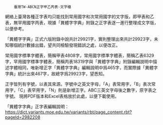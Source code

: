         臺灣TW-ABCN正字甲乙丙表-文字檔





網絡上臺灣各種正字表均只能找到常用國字和次常用國字的文字版，即甲表和乙表，無罕用國字丙表，現據「異體字字典」附錄之正字表逐一進行整理成文字版，以便參考。

「異體字字典」正式六版附錄中說共計29921字，實則整理出來共計29923字，未知哪個統計數據出錯，望共同檢驗發現錯誤之處，以便改正。

常用國字標準字體表，簡稱甲表4808字，常用國字標準字體表，簡稱乙表6329字，罕用國字標準字體表，簡稱丙表18319字與「異體字字典」附錄編輯說明中描述字體相同，唯新增正字「異體字字典」編輯說明中爲465字，而實際據「異體字字典」統計出來467字，故總字爲29923字，望悉知。

正字皆列有字號，以表其來源。字號中之英文字母，「A」表常用字，「B」表次常用字，「C」表罕用字，「N」則是新增正字。ABC三英文字母後之數字，原字表之字號。
現將PDF版本和Excel表格放於此處，以便下載使用。


「異體字字典」正字表編輯說明：https://dict.variants.moe.edu.tw/variants/rbt/page_content.rbt?pageId=2982208
